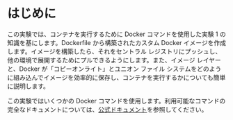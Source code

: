 # はじめに

この実験では、コンテナを実行するために Docker コマンドを使用した実験 1 の知識を基にします。Dockerfile から構築されたカスタム Docker イメージを作成します。イメージを構築したら、それをセントラル レジストリにプッシュし、他の環境で展開するためにプルできるようにします。また、イメージ レイヤーと、Docker が「コピーオンライト」とユニオン ファイル システムをどのように組み込んでイメージを効率的に保存し、コンテナを実行するかについても簡単に説明します。

この実験ではいくつかの Docker コマンドを使用します。利用可能なコマンドの完全なドキュメントについては、[公式ドキュメント](https://docs.docker.com/)を参照してください。
